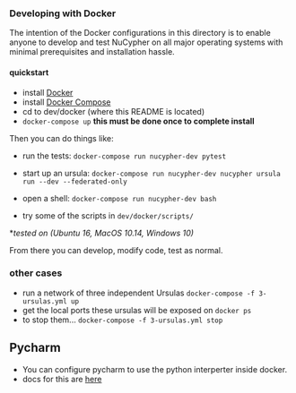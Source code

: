 ### Developing with Docker

The intention of the Docker configurations in this directory is to enable anyone to develop and test NuCypher on all major operating systems with minimal prerequisites and installation hassle.

#### quickstart

* install [Docker](https://docs.docker.com/install/)
* install [Docker Compose](https://docs.docker.com/compose/install/)
* cd to dev/docker (where this README is located)
* `docker-compose up` **this must be done once to complete install**


Then you can do things like:
* run the tests:
`docker-compose run nucypher-dev pytest`
* start up an ursula:
`docker-compose run nucypher-dev nucypher ursula run --dev --federated-only`
* open a shell:
`docker-compose run nucypher-dev bash`

* try some of the scripts in `dev/docker/scripts/`

**tested on (Ubuntu 16, MacOS 10.14, Windows 10)*

From there you can develop, modify code, test as normal.

### other cases

* run a network of three independent Ursulas
`docker-compose -f 3-ursulas.yml up`
*  get the local ports these ursulas will be exposed on
`docker ps`
* to stop them...
 `docker-compose -f 3-ursulas.yml stop`

## Pycharm
* You can configure pycharm to use the python interperter inside docker.
* docs for this are [here](https://www.jetbrains.com/help/pycharm/using-docker-compose-as-a-remote-interpreter.html#docker-compose-remote)
